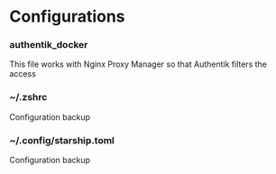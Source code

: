 # Configurations

### authentik_docker
This file works with Nginx Proxy Manager so that Authentik filters the access

### ~/.zshrc
Configuration backup

### ~/.config/starship.toml
Configuration backup

